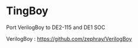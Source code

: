 # TingBoy

Port VerilogBoy to DE2-115 and DE1 SOC


VerilogBoy : https://github.com/zephray/VerilogBoy
